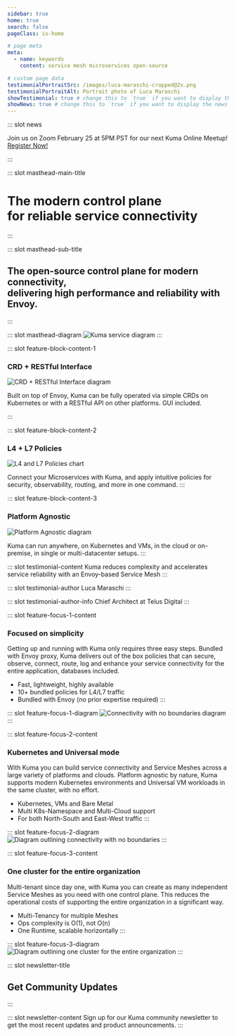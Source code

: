 ```yaml
---
sidebar: true
home: true
search: false
pageClass: is-home

# page meta
meta:
  - name: keywords
    content: service mesh microservices open-source

# custom page data
testimonialPortraitSrc: /images/luca-maraschi-cropped@2x.png
testimonialPortraitAlt: Portrait photo of Luca Maraschi
showTestimonial: true # change this to `true` if you want to display the testimonial
showNews: true # change this to `true` if you want to display the news bar
---
```


::: slot news

Join us on Zoom February 25 at 5PM PST for our next Kuma Online Meetup! [Register Now!](https://zoom.us/meeting/register/uJUrc-ygqTgsdRJzMWnV4LVb7-RkEFRnlg)

:::

<!-- page masthead -->

::: slot masthead-main-title

# The modern control plane<br> for reliable service connectivity

:::

::: slot masthead-sub-title

## The open-source control plane for modern connectivity, <br>delivering high performance and reliability with Envoy.

:::

::: slot masthead-diagram
![Kuma service diagram](/images/diagrams/main-diagram@2x.png)
:::

<!-- feature blocks -->

::: slot feature-block-content-1

### CRD + RESTful Interface

![CRD + RESTful Interface diagram](/images/diagrams/v2/diagram-crd-rest@2x.png)

Built on top of Envoy, Kuma can be fully operated via simple CRDs on Kubernetes or with a RESTful API on other platforms. GUI included.

:::

::: slot feature-block-content-2

### L4 + L7 Policies

![L4 and L7 Policies chart](/images/diagrams/v2/diagram-l4-l7-policies@2x.png)

Connect your Microservices with Kuma, and apply intuitive policies for security, observability, routing, and more in one command.
:::

::: slot feature-block-content-3

### Platform Agnostic

![Platform Agnostic diagram](/images/diagrams/v2/diagram-platform-agnostic@2x.png)

Kuma can run anywhere, on Kubernetes and VMs, in the cloud or on-premise, in single or multi-datacenter setups.
:::

<!-- testimonial -->

::: slot testimonial-content
Kuma reduces complexity and accelerates service reliability with an Envoy-based Service Mesh
:::

::: slot testimonial-author
Luca Maraschi
:::

::: slot testimonial-author-info
Chief Architect at Telus Digital
:::

::: slot feature-focus-1-content
### Focused on simplicity

Getting up and running with Kuma only requires three easy steps. Bundled with Envoy proxy, 
Kuma delivers out of the box policies that can secure, observe, connect, route, log and 
enhance your service connectivity for the entire application, databases included.

* Fast, lightweight, highly available
* 10+ bundled policies for L4/L7 traffic
* Bundled with Envoy (no prior expertise required)
:::

::: slot feature-focus-1-diagram
![Connectivity with no boundaries diagram](/images/diagrams/v2/diagram-speed-chart@2x.png)
:::

::: slot feature-focus-2-content
### Kubernetes and Universal mode

With Kuma you can build service connectivity and Service Meshes across a large variety 
of platforms and clouds. Platform agnostic by nature, Kuma supports modern Kubernetes 
environments and Universal VM workloads in the same cluster, with no effort.

* Kubernetes, VMs and Bare Metal
* Multi K8s-Namespace and Multi-Cloud support
* For both North-South and East-West traffic
:::

::: slot feature-focus-2-diagram
![Diagram outlining connectivity with no boundaries](/images/diagrams/v2/diagram-connectivity@2x.png)
:::

::: slot feature-focus-3-content
### One cluster for the entire organization

Multi-tenant since day one, with Kuma you can create as many independent Service Meshes
as you need with one control plane. This reduces the operational costs of supporting
the entire organization in a significant way.

* Multi-Tenancy for multiple Meshes
* Ops complexity is O(1), not O(n)
* One Runtime, scalable horizontally
:::

::: slot feature-focus-3-diagram
![Diagram outlining one cluster for the entire organization](/images/diagrams/v2/diagram-org-cluster@2x.png)
:::

<!-- newsletter -->

::: slot newsletter-title

## Get Community Updates

:::

::: slot newsletter-content
Sign up for our Kuma community newsletter to get the most recent updates and product announcements.
:::
